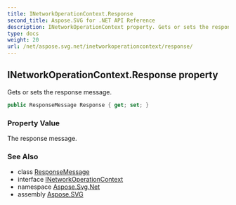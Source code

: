 ```yaml
---
title: INetworkOperationContext.Response
second_title: Aspose.SVG for .NET API Reference
description: INetworkOperationContext property. Gets or sets the response message
type: docs
weight: 20
url: /net/aspose.svg.net/inetworkoperationcontext/response/
---
```

## INetworkOperationContext.Response property

Gets or sets the response message.

```csharp
public ResponseMessage Response { get; set; }
```

### Property Value

The response message.

### See Also

* class [ResponseMessage](../../responsemessage/)
* interface [INetworkOperationContext](../)
* namespace [Aspose.Svg.Net](../../inetworkoperationcontext/)
* assembly [Aspose.SVG](../../../)
